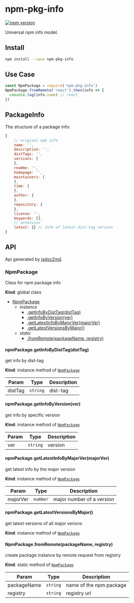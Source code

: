 # npm-pkg-info

[![npm version](https://badge.fury.io/js/npm-pkg-info.svg)](https://badge.fury.io/js/npm-pkg-info)

Universal npm info model.

## Install

```bash
npm install --save npm-pkg-info
```

## Use Case

```js
const NpmPackage = require('npm-pkg-info')
NpmPackage.fromRemote('react').then(info => {
  console.log(info.name) // react
})
```

## PackageInfo

The structure of a package info: 

```js
{
    // original npm info
    name: '',
    description: '',
    distTags: '',
    versions: {
    },
    readme: '',
    homepage: '',
    maintainers: [
    ],
    time: {
    },
    author: {
    },
    repository: {
    },
    license: '', 
    keywords: [],
    // extension
    latest: {} // info of latest dist-tag version
}
```

## API

Api generated by [jsdoc2md](https://github.com/jsdoc2md/jsdoc-to-markdown).

<a name="NpmPackage"></a>

### NpmPackage
Class for npm package info

**Kind**: global class

* [NpmPackage](#NpmPackage)
    * _instance_
        * [.getInfoByDistTag(distTag)](#NpmPackage+getInfoByDistTag)
        * [.getInfoByVersion(ver)](#NpmPackage+getInfoByVersion)
        * [.getLatestInfoByMajorVer(majorVer)](#NpmPackage+getLatestInfoByMajorVer)
        * [.getLatestVersionsByMajor()](#NpmPackage+getLatestVersionsByMajor)
    * _static_
        * [.fromRemote(packageName, registry)](#NpmPackage.fromRemote)

<a name="NpmPackage+getInfoByDistTag"></a>

#### npmPackage.getInfoByDistTag(distTag)
get info by dist-tag

**Kind**: instance method of [<code>NpmPackage</code>](#NpmPackage)

| Param | Type | Description |
| --- | --- | --- |
| distTag | <code>string</code> | dist-tag |

<a name="NpmPackage+getInfoByVersion"></a>

#### npmPackage.getInfoByVersion(ver)
get info by specific version

**Kind**: instance method of [<code>NpmPackage</code>](#NpmPackage)

| Param | Type | Description |
| --- | --- | --- |
| ver | <code>string</code> | version |

<a name="NpmPackage+getLatestInfoByMajorVer"></a>

#### npmPackage.getLatestInfoByMajorVer(majorVer)
get latest info by the major version

**Kind**: instance method of [<code>NpmPackage</code>](#NpmPackage)

| Param | Type | Description |
| --- | --- | --- |
| majorVer | <code>number</code> | major number of a version |

<a name="NpmPackage+getLatestVersionsByMajor"></a>

#### npmPackage.getLatestVersionsByMajor()
get latest versions of all major verions

**Kind**: instance method of [<code>NpmPackage</code>](#NpmPackage)
<a name="NpmPackage.fromRemote"></a>

#### NpmPackage.fromRemote(packageName, registry)
create package instance by remote request from registry

**Kind**: static method of [<code>NpmPackage</code>](#NpmPackage)

| Param | Type | Description |
| --- | --- | --- |
| packageName | <code>string</code> | name of the npm package |
| registry | <code>string</code> | registry url |
